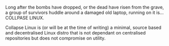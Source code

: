 Long after the bombs have dropped, or the dead have risen from the grave, a group of survivors huddle around a damaged old laptop, running on it is...
COLLPASE LINUX.

Collapse Linux is (or will be at the time of writing) a minimal, source based and decentralised Linux distro that is not dependant on centralised repositories but does not compromise on utility.
